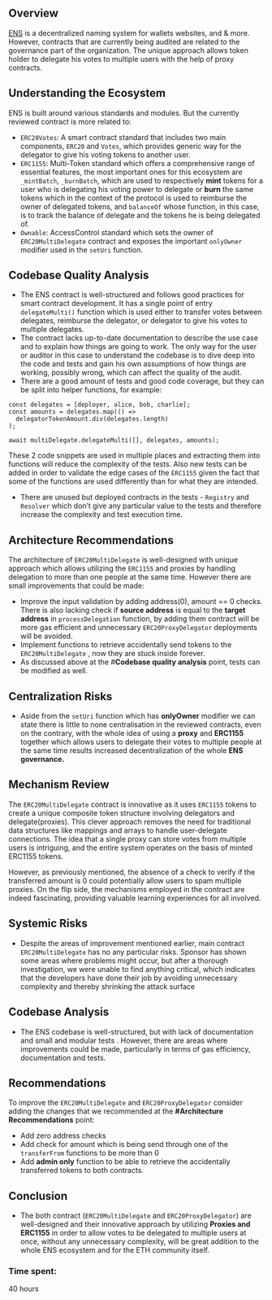 ## Overview

[ENS](https://github.com/code-423n4/2023-10-ens) is a decentralized naming system for wallets websites, and & more. However, contracts that are currently being audited are related to the governance part of the organization. The unique approach allows token holder to delegate his votes to multiple users with the help of proxy contracts.

## Understanding the Ecosystem

ENS is built around various standards and modules. But the currently reviewed contract is more related to: 
 

- `ERC20Votes`: A smart contract standard that includes two main components, `ERC20` and `Votes`, which provides generic way for the delegator to give his voting tokens to another user.
- `ERC1155`:  Multi-Token standard which offers a comprehensive range of essential features, the most important ones for this ecosystem are `_mintBatch`, `_burnBatch`, which are used to respectively **mint** tokens for a user who is delegating his voting power to delegate or **burn** the same tokens which in the context of the protocol is used to reimburse the owner of delegated tokens, and `balanceOf` whose function, in this case, is to track the balance of delegate and the tokens he is being delegated of.
- `Ownable`: AccessControl standard which sets the owner of `ERC20MultiDelegate` contract and exposes the important `onlyOwner` modifier used in the `setUri` function.

## Codebase Quality Analysis

- The ENS contract is well-structured and follows good practices for smart contract development. It has a single point of entry `delegateMulti()` function which is used either to transfer votes between delegates, reimburse the delegator, or delegator to give his votes to multiple delegates.
- The contract lacks up-to-date documentation to describe the use case and to explain how things are going to work. The only way for the user or auditor in this case to understand the codebase is to dive deep into the code and tests and gain his own assumptions of how things are working, possibly wrong, which can affect the quality of the audit.
- There are a good amount of tests and good code coverage, but they can be split into helper functions, for example:

```solidity
const delegates = [deployer, alice, bob, charlie];
const amounts = delegates.map(() =>
  delegatorTokenAmount.div(delegates.length)
);
```

```solidity
await multiDelegate.delegateMulti([], delegates, amounts);
```

These 2 code snippets are used in multiple places and extracting them into functions will reduce the complexity of the tests. Also new tests can be added in order to validate the edge cases of the `ERC1155` given the fact that some of the functions are used differently than for what they are intended. 

- There are unused but deployed contracts in the tests - `Registry` and `Resolver` which don’t give any particular value to the tests and therefore increase the complexity and test execution time.

## Architecture Recommendations

The architecture of `ERC20MultiDelegate` is well-designed with unique approach which allows utilizing the `ERC1155` and proxies by handling delegation to more than one people at the same time. However there are small improvements that could be made:

- Improve the input validation by adding address(0), amount == 0 checks. There is also lacking check if **source address** is equal to the **target address** in `processDelegation` function, by adding them contract will be more gas efficient and unnecessary `ERC20ProxyDelegator` deployments will be avoided.
- Implement functions to retrieve accidentally send tokens to the `ERC20MultiDelegate` , now they are stuck inside forever.
- As discussed above at the #**Codebase quality analysis** point, tests can be modified as well.

## ****Centralization Risks****

- Aside from the `setUri` function which has **onlyOwner** modifier we can state there is little to none centralisation in the reviewed contracts, even on the contrary, with the whole idea of using a **proxy** and **ERC1155** together which allows users to delegate their votes to multiple people at the same time results increased decentralization of the whole **ENS governance.**

## Mechanism Review

The `ERC20MultiDelegate` contract is innovative as it uses `ERC1155` tokens to create a unique composite token structure involving delegators and delegate(proxies). This clever approach removes the need for traditional data structures like mappings and arrays to handle user-delegate connections. The idea that a single proxy can store votes from multiple users is intriguing, and the entire system operates on the basis of minted ERC1155 tokens.

However, as previously mentioned, the absence of a check to verify if the transferred amount is 0 could potentially allow users to spam multiple proxies. On the flip side, the mechanisms employed in the contract are indeed fascinating, providing valuable learning experiences for all involved.

## Systemic Risks

- Despite the areas of improvement mentioned earlier, main contract `ERC20MultiDelegate` has no any particular risks. Sponsor has shown some areas where problems might occur, but after a thorough investigation, we were unable to find anything critical, which indicates that the developers have done their job by avoiding unnecessary complexity and thereby shrinking the attack surface

## Codebase Analysis

- The ENS codebase is well-structured, but with lack of documentation and small and modular tests . However, there are areas where improvements could be made, particularly in terms of gas efficiency, documentation and tests.

## Recommendations

To improve the `ERC20MultiDelegate` and `ERC20ProxyDelegator` consider adding the changes that we recommended at the **#Architecture Recommendations** point:

- Add zero address checks
- Add check for amount which is being send through one of the `transferFrom` functions to be more than 0
- Add **admin only** function to be able to retrieve the accidentally transferred tokens to both contracts.

## ****Conclusion****

- The both contract (`ERC20MultiDelegate` and `ERC20ProxyDelegator`) are well-designed and their innovative approach by utilizing **Proxies and ERC1155** in order to allow votes to be delegated to multiple users at once, without any unnecessary complexity, will be great addition to the whole ENS ecosystem and for the ETH community itself.

### Time spent:
40 hours